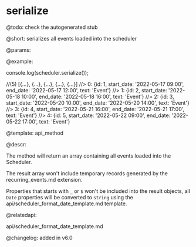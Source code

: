serialize
=============


@todo:
	check the autogenerated stub

@short:
	serializes all events loaded into the scheduler

@params:





@example:

console.log(scheduler.serialize());


//(5) [{…}, {…}, {…}, {…}, {…}]
//> 0: {id: 1, start_date: '2022-05-17 09:00', end_date: '2022-05-17 12:00', text: 'Event'}
//> 1: {id: 2, start_date: '2022-05-18 10:00', end_date: '2022-05-18 16:00', text: 'Event'}
//> 2: {id: 3, start_date: '2022-05-20 10:00', end_date: '2022-05-20 14:00', text: 'Event'}
//> 3: {id: 4, start_date: '2022-05-21 16:00', end_date: '2022-05-21 17:00', text: 'Event'}
//> 4: {id: 5, start_date: '2022-05-22 09:00', end_date: '2022-05-22 17:00', text: 'Event'}

@template:	api_method

@descr:

The method will return an array containing all events loaded into the Scheduler.

The result array won't include temporary records generated by the recurring_events.md extension.

Properties that starts with `_` or `$` won't be included into the result objects, all `Date` properties will be converted to `string` using the api/scheduler_format_date_template.md template.



@relatedapi:

api/scheduler_format_date_template.md

@changelog: added in v6.0